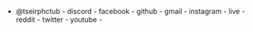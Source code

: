 - @tseirphctub - discord - facebook - github - gmail - instagram - live - reddit - twitter - youtube -
